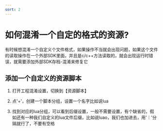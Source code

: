 ```yaml
---
sort: 2
---
```


# 如何混淆一个自定的格式的资源?
有时候想混淆一个自定义个文件格式，如果操作不当就会出现问题，如果这个文件的读取操作在一个外部SDK里面，并且是c/c++方法读取的，就会出现运行时错误，就需要添加外部SDK存档-混淆来修复它

## 添加一个自定义的资源脚本
1. 打开工程混淆设置，切换到【资源脚本】

2. 点'+'，创建一个脚本分组，设置一个名字比如说lua

3. 找到对应的lua分组，可以看到后缀设置，一般不需要设置，有个缺省的，假如还有一种我们自定义的lua文件后缀，比如说luao，我们也加进去，用'｜'分隔就行了，不要有空格
